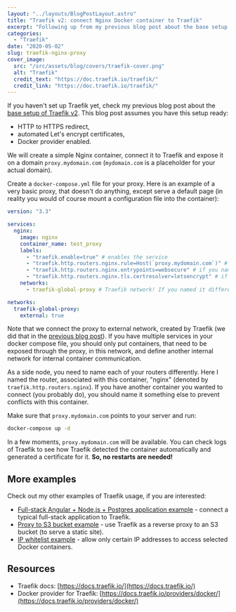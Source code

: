 ```yaml
---
layout: "../layouts/BlogPostLayout.astro"
title: "Traefik v2: connect Nginx Docker container to Traefik"
excerpt: "Following up from my previous blog post about the base setup of Traefik v2, I will now show how easy it is to connect a Nginx Docker container to Traefik."
categories:
  - "Traefik"
date: "2020-05-02"
slug: traefik-nginx-proxy
cover_image:
  src: "/src/assets/blog/covers/traefik-cover.png"
  alt: "Traefik"
  credit_text: "https://doc.traefik.io/traefik/"
  credit_link: "https://doc.traefik.io/traefik/"
---
```


If you haven't set up Traefik yet, check my previous blog post about the [base setup of Traefik v2](/blog/post/traefik-basic-setup). This blog post assumes you have this setup ready:

- HTTP to HTTPS redirect,
- automated Let's encrypt certificates,
- Docker provider enabled.

We will create a simple Nginx container, connect it to Traefik and expose it on a domain `proxy.mydomain.com` (`mydomain.com` is a placeholder for your actual domain).

Create a `docker-compose.yml` file for your proxy. Here is an example of a very basic proxy, that doesn't do anything, except serve a default page (in reality you would of course mount a configuration file into the container):

```yaml
version: "3.3"

services:
  nginx:
    image: nginx
    container_name: test_proxy
    labels:
      - "traefik.enable=true" # enables the service
      - "traefik.http.routers.nginx.rule=Host(`proxy.mydomain.com`)" # domain to expose on
      - "traefik.http.routers.nginx.entrypoints=websecure" # if you named your 443 entrypoint differently than webscure, substitute it here!
      - "traefik.http.routers.nginx.tls.certresolver=letsencrypt" # if you named your cert resolver differently than letsencrypt, substitute it here!
    networks:
      - traefik-global-proxy # Traefik network! If you named it differently, substitute it here and below.

networks:
  traefik-global-proxy:
    external: true
```

Note that we connect the proxy to external network, created by Traefik (we did that in the [previous blog post](/blog/post/traefik-basic-setup)). If you have multiple services in your docker compose file, you should only put containers, that need to be exposed through the proxy, in this network, and define another internal network for internal container communication.

As a side node, you need to name each of your routers differently. Here I named the router, associated with this container, "nginx" (denoted by `traefik.http.routers.nginx`). If you have another container you wanted to connect (you probably do), you should name it something else to prevent conflicts with this container.

Make sure that `proxy.mydomain.com` points to your server and run:

```bash
docker-compose up -d
```

In a few moments, `proxy.mydomain.com` will be available. You can check logs of Traefik to see how Traefik detected the container automatically and generated a certificate for it. **So, no restarts are needed!**

## More examples

Check out my other examples of Traefik usage, if you are interested:

- [Full-stack Angular + Node.js + Postgres application example](blog/post/traefik-nodejs-api-and-db/) - connect a typical full-stack application to Traefik.
- [Proxy to S3 bucket example](/blog/post/traefik-s3-proxy) - use Traefik as a reverse proxy to an S3 bucket (to serve a static site).
- [IP whitelist example](/blog/post/traefik-ip-whitelist) - allow only certain IP addresses to access selected Docker containers.

<p></p>

## Resources

- Traefik docs: [https://docs.traefik.io/](https://docs.traefik.io/)
- Docker provider for Traefik: [https://docs.traefik.io/providers/docker/](https://docs.traefik.io/providers/docker/)
